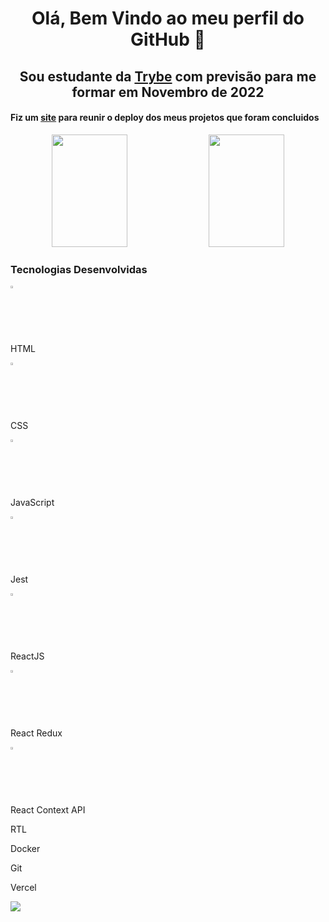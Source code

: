 <div>
  <h1 align="center">Olá, Bem Vindo ao meu perfil do GitHub 👋</h1>
  <h2 align="center">Sou estudante da <a target="_blank" href="https://www.betrybe.com/">Trybe</a> com previsão para me formar em Novembro de 2022</h2>
</div>

<h4>Fiz um <a target="_blank" href="https://pedrindev-ls.github.io/basic-info/">site</a> para reunir o deploy dos meus projetos que foram concluidos</h4>

<div align="center">
  <img height="180em" width="49%" src="https://github-readme-stats.vercel.app/api?username=pedrindev-ls&show_icons=true&theme=tokyonight&include_all_commits=true&count_private=true"/>
  <img height="180em" width="49%" src="https://github-readme-stats.vercel.app/api/top-langs/?username=pedrindev-ls&layout=compact&langs_count=7&theme=tokyonight"/>
</div>

<div>
  <h3>Tecnologias Desenvolvidas</h3>
  <div>
    <div><img width="2%" height="2%" src="https://cdn.jsdelivr.net/gh/devicons/devicon/icons/html5/html5-original-wordmark.svg" /><p>HTML<p></div>
    <div><img width="2%" height="2%" src="https://cdn.jsdelivr.net/gh/devicons/devicon/icons/css3/css3-original-wordmark.svg" /><p>CSS<p></div>
    <div><img width="2%" height="2%" src="https://cdn.jsdelivr.net/gh/devicons/devicon/icons/javascript/javascript-original.svg" /><p>JavaScript<p></div>
    <div><img width="2%" height="2%" src="https://cdn.jsdelivr.net/gh/devicons/devicon/icons/jest/jest-plain.svg" /><p>Jest<p></div>
    <div><img width="2%" height="2%" src="https://cdn.jsdelivr.net/gh/devicons/devicon/icons/react/react-original.svg" /><p>ReactJS<p></div>
    <div><img width="2%" height="2%" src="https://cdn.jsdelivr.net/gh/devicons/devicon/icons/redux/redux-original.svg" /><p>React Redux<p></div>
    <div><img width="2%" height="2%" src="https://cdn.jsdelivr.net/gh/devicons/devicon/icons/react/react-original.svg" /><p>React Context API<p></div>
    <div><p>RTL<p></div>
    <div><p>Docker<p></div>
    <div><p>Git<p></div>
    <div><p>Vercel<p></div>
  </div>  
</div>

<a href="https://www.linkedin.com/in/pedrovieira12/" target="_blank">
  <img src="https://img.shields.io/badge/-LinkedIn-%230077B5?style=for-the-badge&logo=linkedin&logoColor=white" target="_blank">
</a>
<!--
**pedrindev-ls/pedrindev-ls** is a ✨ _special_ ✨ repository because its `README.md` (this file) appears on your GitHub profile.

Here are some ideas to get you started:

- 🔭 I’m currently working on ...
- 🌱 I’m currently learning ...
- 👯 I’m looking to collaborate on ...
- 🤔 I’m looking for help with ...
- 💬 Ask me about ...
- 📫 How to reach me: ...
- 😄 Pronouns: ...
- ⚡ Fun fact: ...
-->
